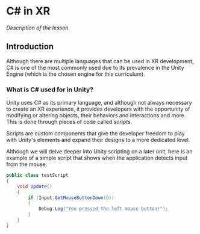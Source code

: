 # C# in XR

*Description of the lesson.*

## Introduction

Although there are multiple languages that can be used in XR development, C# is one of the most commonly used due to its prevalence in the Unity Engine (which is the chosen engine for this curriculum).

### What is C# used for in Unity?

Unity uses C# as its primary language, and although not always necessary to create an XR experience, it provides developers with the opportunity of modifying or altering objects, their behaviors and interactions and more. This is done through pieces of code called *scripts*.

Scripts are custom components that give the developer freedom to play with Unity's elements and expand their designs to a more dedicated level.

Although we will delve deeper into Unity scripting on a later unit, here is an example of a simple script that shows when the application detects input from the mouse:

```csharp
public class testScript
{
    void Update()
    {
        if (Input.GetMouseButtonDown(0))
        {
            Debug.Log("You pressed the left mouse button!");
        }
    }
}